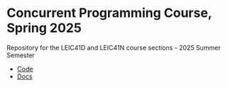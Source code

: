# Concurrent Programming Course, Spring 2025

Repository for the LEIC41D and LEIC41N course sections - 2025 Summer Semester

* [Code](code)
* [Docs](docs)